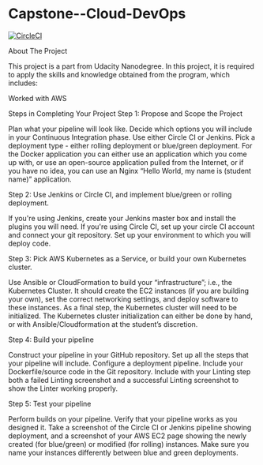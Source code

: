 # Capstone--Cloud-DevOps

[![CircleCI](https://circleci.com/gh/Abelhafeez-Zain/Capstone--Cloud-DevOps/tree/main.svg?style=svg)](https://circleci.com/gh/Abelhafeez-Zain/Capstone--Cloud-DevOps/tree/main)


About The Project

This project is a part from Udacity Nanodegree. In this project, it is required to apply the skills and knowledge obtained from the program, which includes:

Worked with AWS

Steps in Completing Your Project
Step 1: Propose and Scope the Project

Plan what your pipeline will look like.
Decide which options you will include in your Continuous Integration phase. Use either Circle CI or Jenkins.
Pick a deployment type - either rolling deployment or blue/green deployment.
For the Docker application you can either use an application which you come up with, or use an open-source application pulled from the Internet, or if you have no idea, you can use an Nginx “Hello World, my name is (student name)” application.

Step 2: Use Jenkins or Circle CI, and implement blue/green or rolling deployment.

If you're using Jenkins, create your Jenkins master box and install the plugins you will need.
If you're using Circle CI, set up your circle CI account and connect your git repository.
Set up your environment to which you will deploy code.

Step 3: Pick AWS Kubernetes as a Service, or build your own Kubernetes cluster.

Use Ansible or CloudFormation to build your “infrastructure”; i.e., the Kubernetes Cluster.
It should create the EC2 instances (if you are building your own), set the correct networking settings, and deploy software to these instances.
As a final step, the Kubernetes cluster will need to be initialized. The Kubernetes cluster initialization can either be done by hand, or with Ansible/Cloudformation at the student’s discretion.

Step 4: Build your pipeline

Construct your pipeline in your GitHub repository.
Set up all the steps that your pipeline will include.
Configure a deployment pipeline.
Include your Dockerfile/source code in the Git repository.
Include with your Linting step both a failed Linting screenshot and a successful Linting screenshot to show the Linter working properly.

Step 5: Test your pipeline

Perform builds on your pipeline.
Verify that your pipeline works as you designed it.
Take a screenshot of the Circle CI or Jenkins pipeline showing deployment, and a screenshot of your AWS EC2 page showing the newly created (for blue/green) or modified (for rolling) instances. Make sure you name your instances differently between blue and green deployments.




  
